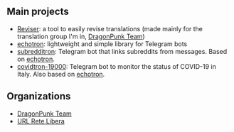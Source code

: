## Main projects

- [Reviser](https://github.com/DragonPunk-Team/Reviser): a tool to easily revise translations (made mainly for the translation group I'm in, [DragonPunk Team](https://github.com/DragonPunk-Team))
- [echotron](https://github.com/NicoNex/echotron): lightweight and simple library for Telegram bots
- [subredditron](https://github.com/DjMike238/subredditron): Telegram bot that links subreddits from messages. Based on [echotron](https://github.com/NicoNex/echotron).
- [covidtron-19000](https://github.com/NicoNex/covidtron-19000): Telegram bot to monitor the status of COVID-19 in Italy. Also based on [echotron](https://github.com/NicoNex/echotron).

## Organizations

- [DragonPunk Team](https://github.com/DragonPunk-Team)
- [URL Rete Libera](https://github.com/URL-Rete-Libera)
